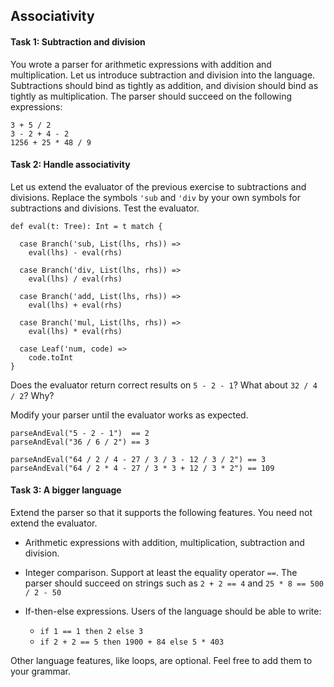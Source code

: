 [1]: https://raw.githubusercontent.com/yfcai/scala/gh-pages/4-recurse.md
[2]: http://www.engr.mun.ca/~theo/Misc/exp_parsing.htm#classic
[3]: http://yfcai.github.io/scala/
[4]: http://www.ethoberon.ethz.ch/WirthPubl/CBEAll.pdf
[5]: https://github.com/yfcai/scala/blob/gh-pages/4-recurse.md#7-the-price-of-left-recursion-elimination
[6]: http://www.engr.mun.ca/~theo/Misc/exp_parsing.htm#shunting_yard
[7]: http://www.engr.mun.ca/~theo/Misc/exp_parsing.htm

## Associativity

#### Task 1: Subtraction and division

You wrote a parser for arithmetic expressions with addition and multiplication. Let us introduce subtraction and division into the language. Subtractions should bind as tightly as addition, and division should bind as tightly as multiplication. The parser should succeed on the following expressions:

    3 + 5 / 2
    3 - 2 + 4 - 2
    1256 + 25 * 48 / 9

#### Task 2: Handle associativity

Let us extend the evaluator of the previous exercise to subtractions and divisions. Replace the symbols `'sub` and `'div` by your own symbols for subtractions and divisions. Test the evaluator.


  ```
  def eval(t: Tree): Int = t match {

    case Branch('sub, List(lhs, rhs)) =>
      eval(lhs) - eval(rhs)

    case Branch('div, List(lhs, rhs)) =>
      eval(lhs) / eval(rhs)

    case Branch('add, List(lhs, rhs)) =>
      eval(lhs) + eval(rhs)
  
    case Branch('mul, List(lhs, rhs)) =>
      eval(lhs) * eval(rhs)
  
    case Leaf('num, code) =>
      code.toInt
  }
  ```

Does the evaluator return correct results on `5 - 2 - 1`? What about `32 / 4 / 2`? Why?

Modify your parser until the evaluator works as expected.

    parseAndEval("5 - 2 - 1")  == 2
    parseAndEval("36 / 6 / 2") == 3

    parseAndEval("64 / 2 / 4 - 27 / 3 / 3 - 12 / 3 / 2") == 3
    parseAndEval("64 / 2 * 4 - 27 / 3 * 3 + 12 / 3 * 2") == 109


#### Task 3: A bigger language

Extend the parser so that it supports the following features. You need not extend the evaluator.

* Arithmetic expressions with addition, multiplication, subtraction and division.

* Integer comparison. Support at least the equality operator `==`. The parser should succeed on strings such as `2 + 2 == 4` and `25 * 8 == 500 / 2 - 50`

* If-then-else expressions. Users of the language should be able to write:

  * `if 1 == 1 then 2 else 3`
  * `if 2 + 2 == 5 then 1900 + 84 else 5 * 403`

Other language features, like loops, are optional. Feel free to add them to your grammar.
